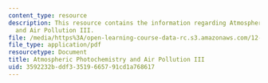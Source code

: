 ```yaml
---
content_type: resource
description: This resource contains the information regarding Atmospheric Photochemistry
  and Air Pollution III.
file: /media/https%3A/open-learning-course-data-rc.s3.amazonaws.com/12-335-experimental-atmospheric-chemistry-fall-2014/3592232bddf33519665791cd1a768617_MIT12_335F14_Lecture1_3.pdf
file_type: application/pdf
resourcetype: Document
title: Atmospheric Photochemistry and Air Pollution III
uid: 3592232b-ddf3-3519-6657-91cd1a768617
---
```

